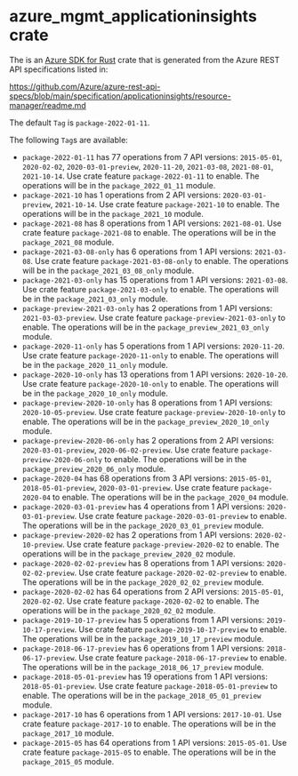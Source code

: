 # azure_mgmt_applicationinsights crate

The is an [Azure SDK for Rust](https://github.com/Azure/azure-sdk-for-rust) crate that is generated from the Azure REST API specifications listed in:

https://github.com/Azure/azure-rest-api-specs/blob/main/specification/applicationinsights/resource-manager/readme.md

The default `Tag` is `package-2022-01-11`.

The following `Tag`s are available:

- `package-2022-01-11` has 77 operations from 7 API versions: `2015-05-01`, `2020-02-02`, `2020-03-01-preview`, `2020-11-20`, `2021-03-08`, `2021-08-01`, `2021-10-14`. Use crate feature `package-2022-01-11` to enable. The operations will be in the `package_2022_01_11` module.
- `package-2021-10` has 1 operations from 2 API versions: `2020-03-01-preview`, `2021-10-14`. Use crate feature `package-2021-10` to enable. The operations will be in the `package_2021_10` module.
- `package-2021-08` has 8 operations from 1 API versions: `2021-08-01`. Use crate feature `package-2021-08` to enable. The operations will be in the `package_2021_08` module.
- `package-2021-03-08-only` has 6 operations from 1 API versions: `2021-03-08`. Use crate feature `package-2021-03-08-only` to enable. The operations will be in the `package_2021_03_08_only` module.
- `package-2021-03-only` has 15 operations from 1 API versions: `2021-03-08`. Use crate feature `package-2021-03-only` to enable. The operations will be in the `package_2021_03_only` module.
- `package-preview-2021-03-only` has 2 operations from 1 API versions: `2021-03-03-preview`. Use crate feature `package-preview-2021-03-only` to enable. The operations will be in the `package_preview_2021_03_only` module.
- `package-2020-11-only` has 5 operations from 1 API versions: `2020-11-20`. Use crate feature `package-2020-11-only` to enable. The operations will be in the `package_2020_11_only` module.
- `package-2020-10-only` has 13 operations from 1 API versions: `2020-10-20`. Use crate feature `package-2020-10-only` to enable. The operations will be in the `package_2020_10_only` module.
- `package-preview-2020-10-only` has 8 operations from 1 API versions: `2020-10-05-preview`. Use crate feature `package-preview-2020-10-only` to enable. The operations will be in the `package_preview_2020_10_only` module.
- `package-preview-2020-06-only` has 2 operations from 2 API versions: `2020-03-01-preview`, `2020-06-02-preview`. Use crate feature `package-preview-2020-06-only` to enable. The operations will be in the `package_preview_2020_06_only` module.
- `package-2020-04` has 68 operations from 3 API versions: `2015-05-01`, `2018-05-01-preview`, `2020-03-01-preview`. Use crate feature `package-2020-04` to enable. The operations will be in the `package_2020_04` module.
- `package-2020-03-01-preview` has 4 operations from 1 API versions: `2020-03-01-preview`. Use crate feature `package-2020-03-01-preview` to enable. The operations will be in the `package_2020_03_01_preview` module.
- `package-preview-2020-02` has 2 operations from 1 API versions: `2020-02-10-preview`. Use crate feature `package-preview-2020-02` to enable. The operations will be in the `package_preview_2020_02` module.
- `package-2020-02-02-preview` has 8 operations from 1 API versions: `2020-02-02-preview`. Use crate feature `package-2020-02-02-preview` to enable. The operations will be in the `package_2020_02_02_preview` module.
- `package-2020-02-02` has 64 operations from 2 API versions: `2015-05-01`, `2020-02-02`. Use crate feature `package-2020-02-02` to enable. The operations will be in the `package_2020_02_02` module.
- `package-2019-10-17-preview` has 5 operations from 1 API versions: `2019-10-17-preview`. Use crate feature `package-2019-10-17-preview` to enable. The operations will be in the `package_2019_10_17_preview` module.
- `package-2018-06-17-preview` has 6 operations from 1 API versions: `2018-06-17-preview`. Use crate feature `package-2018-06-17-preview` to enable. The operations will be in the `package_2018_06_17_preview` module.
- `package-2018-05-01-preview` has 19 operations from 1 API versions: `2018-05-01-preview`. Use crate feature `package-2018-05-01-preview` to enable. The operations will be in the `package_2018_05_01_preview` module.
- `package-2017-10` has 6 operations from 1 API versions: `2017-10-01`. Use crate feature `package-2017-10` to enable. The operations will be in the `package_2017_10` module.
- `package-2015-05` has 64 operations from 1 API versions: `2015-05-01`. Use crate feature `package-2015-05` to enable. The operations will be in the `package_2015_05` module.